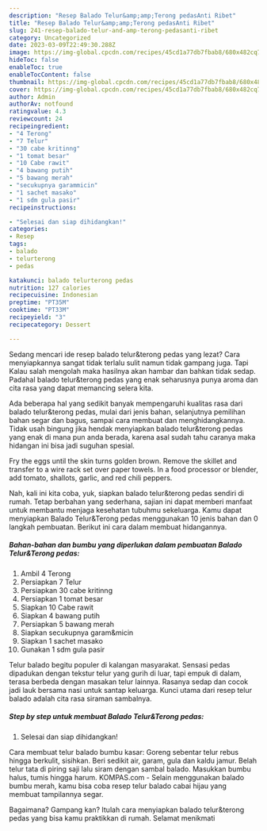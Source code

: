 ```yaml
---
description: "Resep Balado Telur&amp;amp;Terong pedasAnti Ribet"
title: "Resep Balado Telur&amp;amp;Terong pedasAnti Ribet"
slug: 241-resep-balado-telur-and-amp-terong-pedasanti-ribet
category: Uncategorized
date: 2023-03-09T22:49:30.288Z
image: https://img-global.cpcdn.com/recipes/45cd1a77db7fbab8/680x482cq70/balado-telurterong-pedas-foto-resep-utama.jpg
hideToc: false
enableToc: true
enableTocContent: false
thumbnail: https://img-global.cpcdn.com/recipes/45cd1a77db7fbab8/680x482cq70/balado-telurterong-pedas-foto-resep-utama.jpg
cover: https://img-global.cpcdn.com/recipes/45cd1a77db7fbab8/680x482cq70/balado-telurterong-pedas-foto-resep-utama.jpg
author: Admin
authorAv: notfound
ratingvalue: 4.3
reviewcount: 24
recipeingredient:
- "4 Terong"
- "7 Telur"
- "30 cabe kritinng"
- "1 tomat besar"
- "10 Cabe rawit"
- "4 bawang putih"
- "5 bawang merah"
- "secukupnya garammicin"
- "1 sachet masako"
- "1 sdm gula pasir"
recipeinstructions:

- "Selesai dan siap dihidangkan!"
categories:
- Resep
tags:
- balado
- telurterong
- pedas

katakunci: balado telurterong pedas 
nutrition: 127 calories
recipecuisine: Indonesian
preptime: "PT35M"
cooktime: "PT33M"
recipeyield: "3"
recipecategory: Dessert

---
```



Sedang mencari ide resep balado telur&amp;terong pedas yang lezat? Cara menyiapkannya sangat tidak terlalu sulit namun tidak gampang juga. Tapi Kalau salah mengolah maka hasilnya akan hambar dan bahkan tidak sedap. Padahal balado telur&amp;terong pedas yang enak seharusnya punya aroma dan cita rasa yang dapat memancing selera kita.


Ada beberapa hal yang sedikit banyak mempengaruhi kualitas rasa dari balado telur&amp;terong pedas, mulai dari jenis bahan, selanjutnya pemilihan bahan segar dan bagus, sampai cara membuat dan menghidangkannya. Tidak usah bingung jika hendak menyiapkan balado telur&amp;terong pedas yang enak di mana pun anda berada, karena asal sudah tahu caranya maka hidangan ini bisa jadi suguhan spesial.

Fry the eggs until the skin turns golden brown. Remove the skillet and transfer to a wire rack set over paper towels. In a food processor or blender, add tomato, shallots, garlic, and red chili peppers.


Nah, kali ini kita coba, yuk, siapkan balado telur&amp;terong pedas sendiri di rumah. Tetap berbahan yang sederhana, sajian ini dapat memberi manfaat untuk membantu menjaga kesehatan tubuhmu sekeluarga. Kamu dapat menyiapkan Balado Telur&amp;Terong pedas menggunakan 10 jenis bahan dan 0 langkah pembuatan. Berikut ini cara dalam membuat hidangannya.

<!--inarticleads1-->

##### Bahan-bahan dan bumbu yang diperlukan dalam pembuatan Balado Telur&amp;Terong pedas:

1. Ambil 4 Terong
1. Persiapkan 7 Telur
1. Persiapkan 30 cabe kritinng
1. Persiapkan 1 tomat besar
1. Siapkan 10 Cabe rawit
1. Siapkan 4 bawang putih
1. Persiapkan 5 bawang merah
1. Siapkan secukupnya garam&amp;micin
1. Siapkan 1 sachet masako
1. Gunakan 1 sdm gula pasir


Telur balado begitu populer di kalangan masyarakat. Sensasi pedas dipadukan dengan tekstur telur yang gurih di luar, tapi empuk di dalam, terasa berbeda dengan masakan telur lainnya. Rasanya sedap dan cocok jadi lauk bersama nasi untuk santap keluarga. Kunci utama dari resep telur balado adalah cita rasa siraman sambalnya. 

<!--inarticleads2-->

##### Step by step untuk membuat Balado Telur&amp;Terong pedas:


1. Selesai dan siap dihidangkan!

Cara membuat telur balado bumbu kasar: Goreng sebentar telur rebus hingga berkulit, sisihkan. Beri sedikit air, garam, gula dan kaldu jamur. Belah telur tata di piring saji lalu siram dengan sambal balado. Masukkan bumbu halus, tumis hingga harum. KOMPAS.com - Selain menggunakan balado bumbu merah, kamu bisa coba resep telur balado cabai hijau yang membuat tampilannya segar. 

Bagaimana? Gampang kan? Itulah cara menyiapkan balado telur&amp;terong pedas yang bisa kamu praktikkan di rumah. Selamat menikmati
